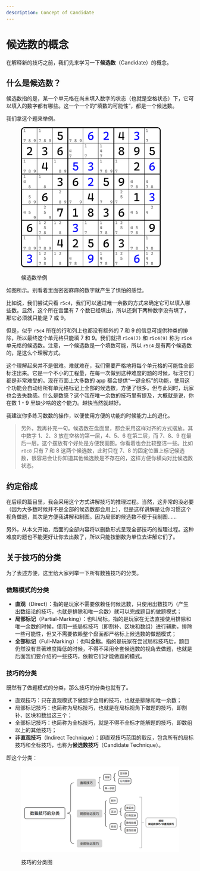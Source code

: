 ```yaml
---
description: Concept of Candidate
---
```


# 候选数的概念

在解释新的技巧之前，我们先来学习一下**候选数**（Candidate）的概念。

## 什么是候选数？ <a href="#what-is-candidate" id="what-is-candidate"></a>

候选数指的是，某一个单元格在尚未填入数字的状态（也就是空格状态）下，它可以填入的数字都有哪些。这一个一个的“填数的可能性”，都是一个候选数。

我们拿这个题来举例。

<figure><img src="../.gitbook/assets/image (5) (1) (1) (1).png" alt="" width="375"><figcaption><p>候选数举例</p></figcaption></figure>

如图所示。别看着里面密密麻麻的数字就产生了惧怕的感觉。

比如说，我们尝试只看 `r5c4`，我们可以通过唯一余数的方式来确定它可以填入哪些数。显然，这个所在宫里有 7 个数已经填出，所以还剩下两种数字没有填了，那它必须就只能是 7 或 9。

但是，似乎 `r5c4` 所在的行和列上也都没有额外的 7 和 9 的信息可提供种类的排除，所以最终这个单元格只能填 7 和 9。我们就把 `r5c4(7)` 和 `r5c4(9)` 称为 `r5c4` 单元格的候选数。注意，一个候选数是一个填数可能，所以 `r5c4` 是有两个候选数的，是这么个理解方式。

这个理解起来并不是很难。难就难在，我们需要严格地将每个单元格的可能性全部标注出来。它是一个不小的工程量，在每一次做到这种难度的题的时候，标注它们都是非常难受的。现在市面上大多数的 app 都会提供“一键全标”的功能，使用这个功能会自动给所有单元格标记上全部的候选数，方便了很多。但与此同时，玩家也会丢失数感。什么是数感？这个我在唯一余数的技巧里有提及，大概就是说，你在数 1 - 9 里缺少啥的这个能力。越快当然就越好。

我建议你多练习数数的操作，以便使用方便的功能的时候能力上的退化。

> 另外，我再补充一句。候选数在盘面里，都会采用这样对齐的方式摆放。其中数字 1、2、3 放在空格的第一层，4、5、6 在第二层，而 7、8、9 在最后一层。这个摆放有个好处是方便我画图。你看着也会比较整洁一些。比如 `r8c8` 只有 7 和 8 这两个候选数，此时只在 7、8 的固定位置上标记候选数，很容易会让你知道其他候选数是不存在的，这样方便你横向对比候选数状态。

## 约定俗成 <a href="#convention-of-candidate" id="convention-of-candidate"></a>

在后续的篇目里，我会采用这个方式讲解技巧的推理过程。当然，这非常的没必要（因为大多数时候并不是全部的候选数都会用上），但是这样讲解是让你习惯这个视角做题，其次是方便我讲解和制图。因为局部的候选数不便于我制图……

另外，从本文开始，后面的全部内容将以删数形式呈现全部技巧的推理过程。这种难度的题也不能更好让你去出数了，所以只能按删数为单位去讲解它们了。

## 关于技巧的分类 <a href="#category-of-techniques" id="category-of-techniques"></a>

为了表述方便，这里给大家列举一下所有数独技巧的分类。

### 做题模式的分类 <a href="#category-of-candidate-visibility" id="category-of-candidate-visibility"></a>

* **直观**（Direct）：指的是玩家不需要依赖任何候选数，只使用出数技巧（产生出数结论的技巧，也就是排除和唯一余数）就可以完成题目的做题模式；
* **局部标记**（Partial-Marking）：也叫局标。指的是玩家在无法直接使用排除和唯一余数的时候，借用一些局标技巧（即割补、区块和数组）进行辅助，排除一些可能性，但又不需要依赖整个盘面都严格标上候选数的做题模式；
* **全部标记**（Full-Marking）：也叫**全标**。指的是玩家在尝试局标技巧后，题目仍然没有显著难度降低的时候，不得不采用全套候选数的视角去做题，也就是后面我们要介绍的一些技巧，依赖它们才能做题的模式。

### 技巧的分类

既然有了做题模式的分类，那么技巧的分类也就有了。

* 直观技巧：只在直观模式下做题才会用的技巧，也就是排除和唯一余数；
* 局部标记技巧：也简称为局标技巧，也就是在局标视角下做题的技巧，即割补、区块和数组这三个；
* 全部标记技巧：也简称为全标技巧，就是不得不全标才能解题的技巧，即数组以上的其他技巧；
* **非直观技巧**（Indirect Technique）：即直观技巧范围的取反，包含所有的局标技巧和全标技巧，也称为**候选数技巧**（Candidate Technique）。

即这个分类：

<figure><img src="../.gitbook/assets/image (23).png" alt=""><figcaption><p>技巧的分类图</p></figcaption></figure>
